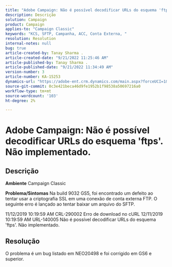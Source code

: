 ```yaml
---
title: "Adobe Campaign: Não é possível decodificar URLs do esquema 'ftps'. Não implementado."
description: Descrição
solution: Campaign
product: Campaign
applies-to: "Campaign Classic"
keywords: "KCS, SFTP, Campanha, ACC, Conta Externa, "
resolution: Resolution
internal-notes: null
bug: true
article-created-by: Tanay Sharma .
article-created-date: "9/21/2022 11:25:46 AM"
article-published-by: Tanay Sharma .
article-published-date: "9/21/2022 11:34:49 AM"
version-number: 3
article-number: KA-15253
dynamics-url: "https://adobe-ent.crm.dynamics.com/main.aspx?forceUCI=1&pagetype=entityrecord&etn=knowledgearticle&id=6ac94522-a039-ed11-9db1-002248086735"
source-git-commit: 0c3e421beca46d9fe1952b1f98538a50697216a0
workflow-type: tm+mt
source-wordcount: '103'
ht-degree: 2%

---
```


# Adobe Campaign: Não é possível decodificar URLs do esquema &#39;ftps&#39;. Não implementado.

## Descrição

<b>Ambiente</b>
Campaign Classic


<b>Problema/Sintomas</b>
Na build 9032 GS5, foi encontrado um defeito ao tentar usar a criptografia SSL em uma conexão de conta externa FTP. O seguinte erro é lançado ao tentar baixar um arquivo do SFTP.

11/12/2019 10:19:59 AM CRL-290002 Erro de download no cURL 12/11/2019 10:19:59 AM URL-140005 Não é possível decodificar URLs do esquema &#39;ftps&#39;. Não implementado.




## Resolução


O problema é um bug listado em NEO20498 e foi corrigido em GS6 e superior.
